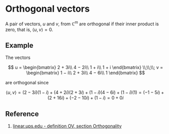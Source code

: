 # Orthogonal vectors

A pair of vectors, $u$ and $v$, from $\mathbb{C}^{m}$ are orthogonal if their inner product is zero, that is, $⟨u, v⟩ = 0$.

## Example

The vectors

$$
u = \begin{bmatrix}
2 + 3i\\
4 − 2i\\
1 + i\\
1 + i
\end{bmatrix}
\\;\\;\\;
v = \begin{bmatrix}
1 − i\\
2 + 3i\\
4 − 6i\\
1
\end{bmatrix}
$$
 
are orthogonal since

$$
⟨u, v⟩ = (2 − 3i)(1 − i) + (4 + 2i)(2 + 3i) + (1 − i)(4 − 6i) + (1 − i)(1) = (−1 −5i) + (2 + 16i) + (−2 − 10i) + (1 − i) = 0 + 0i
$$

## Reference

1. [linear.ups.edu - definition OV, section Orthogonality](http://linear.pugetsound.edu/html/section-O.html)
